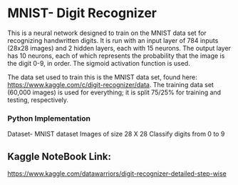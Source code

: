 # MNIST- Digit Recognizer
This is a neural network designed to train on the MNIST data set for recognizing handwritten digits. It is run with an input layer of 784 inputs (28x28 images) and 2 hidden layers, each with 15 neurons. The output layer has 10 neurons, each of which represents the probability that the image is the digit 0-9, in order. The sigmoid activation function is used.

The data set used to train this is the MNIST data set, found here: https://www.kaggle.com/c/digit-recognizer/data. The training data set (60,000 images) is used for everything; it is split 75/25% for training and testing, respectively.

### Python Implementation
Dataset- MNIST dataset
Images of size 28 X 28
Classify digits from 0 to 9

## Kaggle NoteBook Link:
https://www.kaggle.com/datawarriors/digit-recognizer-detailed-step-wise
